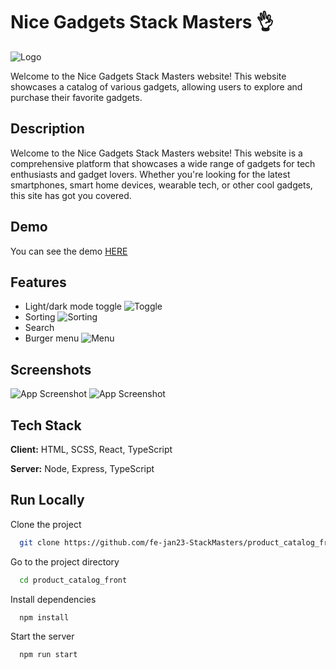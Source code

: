
# Nice Gadgets Stack Masters 👌

![Logo](https://cdn.discordapp.com/attachments/982936497068072991/1108856963577680062/Logo.png)

Welcome to the Nice Gadgets Stack Masters website! This website showcases a catalog of various gadgets, allowing users to explore and purchase their favorite gadgets.

## Description

Welcome to the Nice Gadgets Stack Masters website! This website is a comprehensive platform that showcases a wide range of gadgets for tech enthusiasts and gadget lovers. Whether you're looking for the latest smartphones, smart home devices, wearable tech, or other cool gadgets, this site has got you covered.

## Demo

You can see the demo [HERE](https://nice-gadgets-stack-masters.netlify.app/)

## Features

- Light/dark mode toggle
![Toggle](https://cdn.discordapp.com/attachments/982936497068072991/1108870437456335019/ezgif-3-65abd3a2a6.gif)
- Sorting
![Sorting](https://cdn.discordapp.com/attachments/982936497068072991/1108872474625581076/image.png)
- Search
- Burger menu
![Menu](https://cdn.discordapp.com/attachments/982936497068072991/1108872206265618502/menuEdot.gif)

## Screenshots

![App Screenshot](https://cdn.discordapp.com/attachments/982936497068072991/1108864784981565490/nice-gadgets-stack-masters.netlify.app__1.png)
![App Screenshot](https://cdn.discordapp.com/attachments/982936497068072991/1108864785585553439/nice-gadgets-stack-masters.netlify.app_.png)

## Tech Stack

**Client:** HTML, SCSS, React, TypeScript

**Server:** Node, Express, TypeScript

## Run Locally

Clone the project

```bash
  git clone https://github.com/fe-jan23-StackMasters/product_catalog_front.git
```

Go to the project directory

```bash
  cd product_catalog_front
```

Install dependencies

```bash
  npm install
```

Start the server

```bash
  npm run start
```

